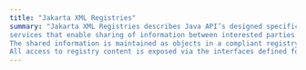 ```yaml
---
title: "Jakarta XML Registries"
summary: "Jakarta XML Registries describes Java API’s designed specifically for an open and interoperable set of registry
services that enable sharing of information between interested parties.
The shared information is maintained as objects in a compliant registry.
All access to registry content is exposed via the interfaces defined for the Registry Services."
---
```

